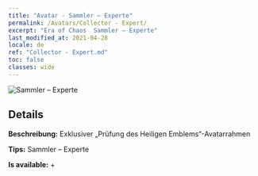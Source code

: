 ```yaml
---
title: "Avatar - Sammler – Experte"
permalink: /Avatars/Collector - Expert/
excerpt: "Era of Chaos  Sammler – Experte"
last_modified_at: 2021-04-28
locale: de
ref: "Collector - Expert.md"
toc: false
classes: wide
---
```

 ![Sammler – Experte](/images/a/avatarFrame_59.png)

## Details

 **Beschreibung:** Exklusiver „Prüfung des Heiligen Emblems“-Avatarrahmen 

 **Tips:** Sammler – Experte 

 **Is available:**  + 

